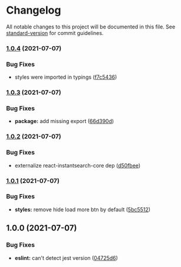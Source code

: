 # Changelog

All notable changes to this project will be documented in this file. See [standard-version](https://github.com/conventional-changelog/standard-version) for commit guidelines.

### [1.0.4](https://github.com/algolia/react-instantsearch-widget-loadmore-with-progressbar/compare/v1.0.3...v1.0.4) (2021-07-07)


### Bug Fixes

* styles were imported in typings ([f7c5436](https://github.com/algolia/react-instantsearch-widget-loadmore-with-progressbar/commit/f7c54368a8ad7b2fae5d5bc1e8fd3522608a9494))

### [1.0.3](https://github.com/algolia/react-instantsearch-widget-loadmore-with-progressbar/compare/v1.0.2...v1.0.3) (2021-07-07)


### Bug Fixes

* **package:** add missing export ([66d390d](https://github.com/algolia/react-instantsearch-widget-loadmore-with-progressbar/commit/66d390d94cdc2b5d7686dddbd2c9067bdee4bbeb))

### [1.0.2](https://github.com/algolia/react-instantsearch-widget-loadmore-with-progressbar/compare/v1.0.1...v1.0.2) (2021-07-07)


### Bug Fixes

* externalize react-instantsearch-core dep ([d50fbee](https://github.com/algolia/react-instantsearch-widget-loadmore-with-progressbar/commit/d50fbee07a8544e52d298c9ceb787cd3a0c72d9c))

### [1.0.1](https://github.com/algolia/react-instantsearch-widget-loadmore-with-progressbar/compare/v1.0.0...v1.0.1) (2021-07-07)


### Bug Fixes

* **styles:** remove hide load more btn by default ([5bc5512](https://github.com/algolia/react-instantsearch-widget-loadmore-with-progressbar/commit/5bc5512f5ef38f1ac9faa1e99fca6337bbf0adb4))

## 1.0.0 (2021-07-07)


### Bug Fixes

* **eslint:** can't detect jest version ([04725d6](https://github.com/algolia/react-instantsearch-widget-loadmore-with-progressbar/commit/04725d6c8d6535edd7815d6308ad5a4610675a43))
